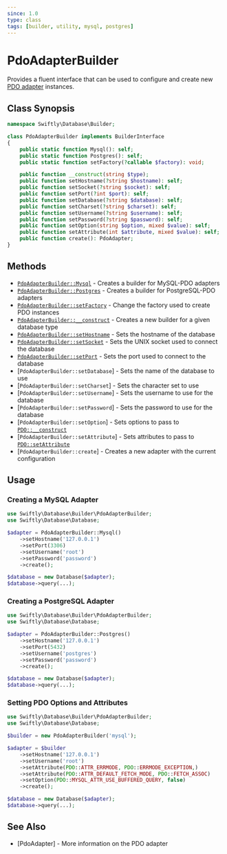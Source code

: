 ```yaml
---
since: 1.0
type: class
tags: [builder, utility, mysql, postgres]
---
```

# PdoAdapterBuilder

Provides a fluent interface that can be used to configure and create new
[PDO adapter]() instances.

## Class Synopsis

```php
namespace Swiftly\Database\Builder;

class PdoAdapterBuilder implements BuilderInterface
{
    public static function Mysql(): self;
    public static function Postgres(): self;
    public static function setFactory(?callable $factory): void;

    public function __construct(string $type);
    public function setHostname(?string $hostname): self;
    public function setSocket(?string $socket): self;
    public function setPort(?int $port): self;
    public function setDatabase(?string $database): self;
    public function setCharset(?string $charset): self;
    public function setUsername(?string $username): self;
    public function setPassword(?string $password): self;
    public function setOption(string $option, mixed $value): self;
    public function setAttribute(int $attribute, mixed $value): self;
    public function create(): PdoAdapter;
}
```

## Methods

* [`PdoAdapterBuilder::Mysql`](./Mysql.md) - Creates a builder for MySQL-PDO adapters
* [`PdoAdapterBuilder::Postgres`](./Postgres.md) - Creates a builder for PostgreSQL-PDO adapters
* [`PdoAdapterBuilder::setFactory`](./setFactory.md) - Change the factory used to create PDO instances
* [`PdoAdapterBuilder::__construct`](./__construct.md) - Creates a new builder for a given database type
* [`PdoAdapterBuilder::setHostname`](./setHostname.md) - Sets the hostname of the database
* [`PdoAdapterBuilder::setSocket`](./setSocket.md) - Sets the UNIX socket used to connect the database
* [`PdoAdapterBuilder::setPort`](./setPort.md) - Sets the port used to connect to the database
* [`PdoAdapterBuilder::setDatabase`] - Sets the name of the database to use
* [`PdoAdapterBuilder::setCharset`] - Sets the character set to use
* [`PdoAdapterBuilder::setUsername`] - Sets the username to use for the database
* [`PdoAdapterBuilder::setPassword`] - Sets the password to use for the database
* [`PdoAdapterBuilder::setOption`] - Sets options to pass to [`PDO::__construct`](https://www.php.net/manual/en/pdo.construct.php)
* [`PdoAdapterBuilder::setAttribute`] - Sets attributes to pass to [`PDO::setAttribute`](https://www.php.net/manual/en/pdo.setattribute.php)
* [`PdoAdapterBuilder::create`] - Creates a new adapter with the current configuration

## Usage
### Creating a MySQL Adapter

```php
use Swiftly\Database\Builder\PdoAdapterBuilder;
use Swiftly\Database\Database;

$adapter = PdoAdapterBuilder::Mysql()
    ->setHostname('127.0.0.1')
    ->setPort(3306)
    ->setUsername('root')
    ->setPassword('password')
    ->create();

$database = new Database($adapter);
$database->query(...);
```

### Creating a PostgreSQL Adapter

```php
use Swiftly\Database\Builder\PdoAdapterBuilder;
use Swiftly\Database\Database;

$adapter = PdoAdapterBuilder::Postgres()
    ->setHostname('127.0.0.1')
    ->setPort(5432)
    ->setUsername('postgres')
    ->setPassword('password')
    ->create();

$database = new Database($adapter);
$database->query(...);
```

### Setting PDO Options and Attributes

```php
use Swiftly\Database\Builder\PdoAdapterBuilder;
use Swiftly\Database\Database;

$builder = new PdoAdapterBuilder('mysql');

$adapter = $builder
    ->setHostname('127.0.0.1')
    ->setUsername('root')
    ->setAttribute(PDO::ATTR_ERRMODE, PDO::ERRMODE_EXCEPTION,)
    ->setAttribute(PDO::ATTR_DEFAULT_FETCH_MODE, PDO::FETCH_ASSOC)
    ->setOption(PDO::MYSQL_ATTR_USE_BUFFERED_QUERY, false)
    ->create();

$database = new Database($adapter);
$database->query(...);
```


## See Also

* [PdoAdapter] - More information on the PDO adapter